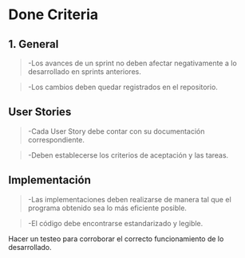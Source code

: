 # Done Criteria

## 1. General

>-Los avances de un sprint no deben afectar negativamente a lo desarrollado en sprints anteriores.

>-Los cambios deben quedar registrados en el repositorio.

## User Stories

>-Cada User Story debe contar con su documentación correspondiente.

>-Deben establecerse los criterios de aceptación y las tareas.

## Implementación

>-Las implementaciones deben realizarse de manera tal que el programa obtenido sea lo más eficiente posible.

>-El código debe encontrarse estandarizado y legible.

Hacer un testeo para corroborar el correcto funcionamiento de lo desarrollado.